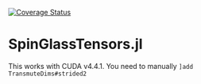 [![Coverage Status](https://coveralls.io/repos/github/iitis/SpinGlassTensors.jl/badge.svg?branch=master)](https://coveralls.io/github/iitis/SpinGlassTensors.jl?branch=master)
# SpinGlassTensors.jl
This works with CUDA v4.4.1. You need to manually `]add TransmuteDims#strided2`